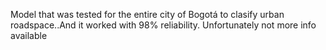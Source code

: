 Model that was tested for the entire city of Bogotá to clasify urban roadspace..And it worked with 98% reliability. Unfortunately not more info available